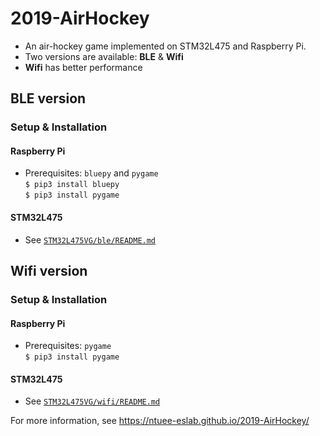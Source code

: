 # 2019-AirHockey
* An air-hockey game implemented on STM32L475 and Raspberry Pi.
* Two versions are available: **BLE** & **Wifi**
* **Wifi** has better performance

## BLE version
### Setup & Installation
#### Raspberry Pi
* Prerequisites: `bluepy` and `pygame`  
```$ pip3 install bluepy```  
```$ pip3 install pygame```

#### STM32L475
* See [`STM32L475VG/ble/README.md`](./STM32L475VG/ble/README.md)

## Wifi version
### Setup & Installation
#### Raspberry Pi
* Prerequisites: `pygame`  
```$ pip3 install pygame```

#### STM32L475
* See [`STM32L475VG/wifi/README.md`](./STM32L475VG/wifi/README.md)  


For more information, see https://ntuee-eslab.github.io/2019-AirHockey/
